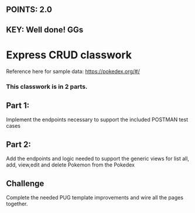 ## POINTS: 2.0
## KEY: Well done! GGs

# Express CRUD classwork

Reference here for sample data: https://pokedex.org/#/

### This classwork is in 2 parts.

## Part 1:
Implement the endpoints necessary to support the included POSTMAN test cases

## Part 2:
Add the endpoints and logic needed to support the generic views for list all, add, view,edit and delete Pokemon from the Pokedex

## Challenge 
Complete the needed PUG template improvements and wire all the pages together.

